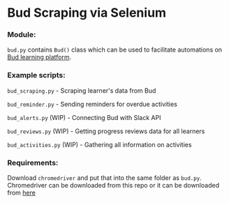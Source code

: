 # Bud Scraping via Selenium

### Module:
`bud.py` contains ```Bud()``` class which can be used to facilitate automations on [Bud learning platform](https://web.bud.co.uk/). 

### Example scripts: 

`bud_scraping.py` - Scraping learner's data from Bud

`bud_reminder.py` - Sending reminders for overdue activities

`bud_alerts.py` (WIP) - Connecting Bud with Slack API

`bud_reviews.py` (WIP) - Getting progress reviews data for all learners

`bud_activities.py` (WIP) - Gathering all information on activities 

### Requirements: 

Download `chromedriver` and put that into the same folder as `bud.py`. Chromedriver can be downloaded from this repo or it can be downloaded from [here](https://chromedriver.chromium.org/downloads)
